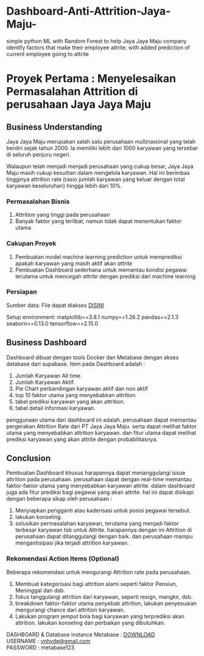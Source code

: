 # Dashboard-Anti-Attrition-Jaya-Maju-
simple python ML with Random Forest to help Jaya Jaya Maju company identify factors that make their employee attrite. with added prediction of current employee going to attrite

# Proyek Pertama : Menyelesaikan Permasalahan Attrition di perusahaan Jaya Jaya Maju

## Business Understanding

Jaya Jaya Maju merupakan salah satu perusahaan multinasional yang telah berdiri sejak tahun 2000. Ia memiliki lebih dari 1000 karyawan yang tersebar di seluruh penjuru negeri.   

Walaupun telah menjadi menjadi perusahaan yang cukup besar, Jaya Jaya Maju masih cukup kesulitan dalam mengelola karyawan. Hal ini berimbas tingginya attrition rate (rasio jumlah karyawan yang keluar dengan total karyawan keseluruhan) hingga lebih dari 10%.

### Permasalahan Bisnis

1. Attrition yang tinggi pada perusahaan
2. Banyak faktor yang terlibat, namun tidak dapat menentukan faktor utama

### Cakupan Proyek

1. Pembuatan model machine learning prediction untuk memprediksi apakah karyawan yang masih aktif akan _attrite_
2. Pembuatan Dashboard sederhana untuk memantau kondisi pegawai terutama untuk mencegah _attrite_ dengan prediksi dari machine learning

### Persiapan

Sumber data: File dapat diakses [DISINI](https://drive.google.com/drive/folders/1wd6S5H8qHrdjIySyc-U64AvO3Y-27Hrc?usp=drive_link)

Setup environment:
matplotlib==3.8.1
numpy==1.26.2
pandas==2.1.3
seaborn==0.13.0
tensorflow==2.15.0

## Business Dashboard

Dashboard dibuat dengan tools Docker dan Metabase dengan akses database dari supabase.
Item pada Dashboard adalah :
1. Jumlah Karyawan All time.
2. Jumlah Karyawan Aktif.
3. Pie Chart perbandingan karyawan aktif dan non aktif
4. top 10 faktor utama yang menyebabkan attrition
5. tabel prediksi karyawan yang akan attrition.
6. tabel detail informasi karyawan.

penggunaan utama dari dashboard ini adalah. perusahaan dapat memantau pergerakan Attrition Rate dari PT Jaya Jaya Maju.
serta dapat melihat faktor utama yang menyebabkan attrition karyawan.
dan fitur utama dapat melihat prediksi karyawan yang akan attrite dengan probabilitasnya.

## Conclusion

Pembuatan Dashboard khusus harapannya dapat menanggulangi issue attrition pada perusahaan. perusahaan dapat dengan real-time memantau faktor-faktor utama yang menyebabkan karyawan attrite.
dalam dashboard juga ada fitur prediksi bagi pegawai yang akan attrite. 
hal ini dapat disikapi dengan beberapa sikap oleh perusahaan :
1. Menyiapkan pengganti atau kaderisasi untuk posisi pegawai tersebut.
2. lakukan konseling.
3. solusikan permasalahan karyawan, terutama yang menjadi faktor terbesar karyawan tsb untuk Attrite.
harapannya dengan ini Attrition di perusahaan dapat ditanggulangi dengan baik. dan perusahaan mampu mengantisipasi jika terjadi attrition karyawan.

### Rekomendasi Action Items (Optional)

Beberapa rekomendasi untuk mengurangi Attrition rate pada perusahaan. 
1. Membuat kategorisasi bagi attrition alami seperti faktor Pensiun, Meninggal dan dsb.
2. fokus tanggulangi attrition dari karyawan, seperti resign, mangkir, dsb.
3. breakdown faktor-faktor utama penyebab attrition, lakukan penyesuaian mengurangi chance dari attrition karyawan.
4. Lakukan program jemput bola bagi karyawan yang terprediksi akan attrition. lakukan konseling dan perbaikan yang dibutuhkan.

DASHBOARD & Database instance Metabase : [DOWNLOAD](https://drive.google.com/file/d/1XQFXEU_XKBAkYoUzfJSCweR9aSZ80MJ-/view?usp=sharing)  
USERNAME : vnhyde@gmail.com  
PASSWORD : metabase123

